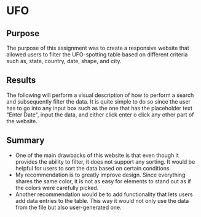 # UFO

## Purpose

The purpose of this assignment was to create a responsive website that allowed users to filter the UFO-spotting table based on different criteria such as, state, country, date, shape, and city.

## Results

The following will perform a visual description of how to perform a search and subsequently filter the data. It is quite simple to do so since the user has to go into any input box such as the one that has the placeholder text "Enter Date", input the data, and either click enter o click any other part of the website.

## Summary

- One of the main drawbacks of this website is that even though it provides the ability to filter, it does not support any sorting. It would be helpful for users to sort the data based on certain conditions.
- My recommendation is to greatly improve design. Since everything shares the same color, it is not as easy for elements to stand out as if the colors were carefully picked.
- Another recommendation would be to add functionality that lets users add data entries to the table. This way it would not only use the data from the file but also user-generated one.
